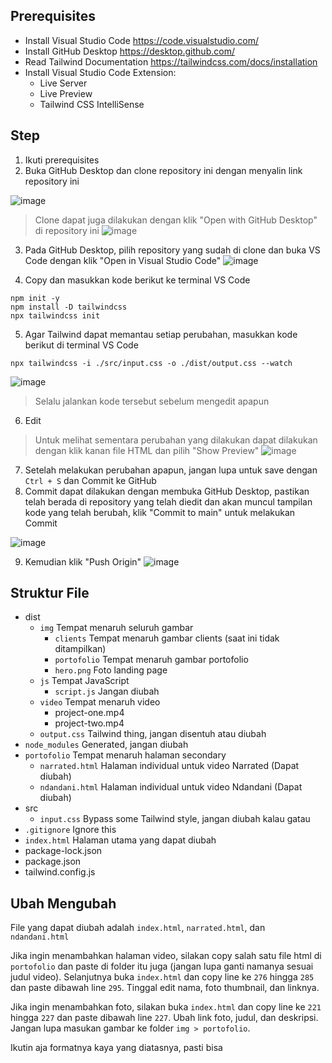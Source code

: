 ## Prerequisites
- Install Visual Studio Code https://code.visualstudio.com/
- Install GitHub Desktop https://desktop.github.com/
- Read Tailwind Documentation https://tailwindcss.com/docs/installation
- Install Visual Studio Code Extension:
  - Live Server
  - Live Preview
  - Tailwind CSS IntelliSense

## Step
1. Ikuti prerequisites
2. Buka GitHub Desktop dan clone repository ini dengan menyalin link repository ini

  ![image](https://user-images.githubusercontent.com/55025382/209630235-18e86ab4-18c7-4a23-9d20-aac7c3ba1d22.png)

> Clone dapat juga dilakukan dengan klik "Open with GitHub Desktop" di repository ini
  ![image](https://user-images.githubusercontent.com/55025382/209628490-a4786f7c-4461-4362-aefd-619cb24f656b.png)

3. Pada GitHub Desktop, pilih repository yang sudah di clone dan buka VS Code dengan klik "Open in Visual Studio Code"
  ![image](https://user-images.githubusercontent.com/55025382/209627206-82dbc8ee-5b5a-479b-81e8-91bc10d23bcd.png)

4. Copy dan masukkan kode berikut ke terminal VS Code
```
npm init -y
npm install -D tailwindcss
npx tailwindcss init
```

5. Agar Tailwind dapat memantau setiap perubahan, masukkan kode berikut di terminal VS Code
```
npx tailwindcss -i ./src/input.css -o ./dist/output.css --watch
```
  ![image](https://user-images.githubusercontent.com/55025382/209627964-743af6aa-f7c7-447c-bb9e-a6c77ad93286.png)
  > Selalu jalankan kode tersebut sebelum mengedit apapun

6. Edit
> Untuk melihat sementara perubahan yang dilakukan dapat dilakukan dengan klik kanan file HTML dan pilih "Show Preview"
  ![image](https://user-images.githubusercontent.com/55025382/209632007-3553e4f6-31c3-4a8f-b3c0-aa6070075ad2.png)

7. Setelah melakukan perubahan apapun, jangan lupa untuk save dengan ```Ctrl + S``` dan Commit ke GitHub
8. Commit dapat dilakukan dengan membuka GitHub Desktop, pastikan telah berada di repository yang telah diedit dan akan muncul tampilan kode yang telah berubah, klik "Commit to main" untuk melakukan Commit

![image](https://user-images.githubusercontent.com/55025382/209629658-51519a29-fa81-4a79-9039-489b23f21e72.png)

9. Kemudian klik "Push Origin"
  ![image](https://user-images.githubusercontent.com/55025382/209629791-c5e05773-d22b-427f-88d6-65c1148eaabc.png)


## Struktur File
- dist
  - ```img``` Tempat menaruh seluruh gambar
    - ```clients``` Tempat menaruh gambar clients (saat ini tidak ditampilkan)
    - ```portofolio``` Tempat menaruh gambar portofolio
    - ```hero.png``` Foto landing page
  - ```js``` Tempat JavaScript
    - ```script.js``` Jangan diubah
  - ```video``` Tempat menaruh video
    - project-one.mp4
    - project-two.mp4
  - ```output.css``` Tailwind thing, jangan disentuh atau diubah
- ```node_modules``` Generated, jangan diubah
- ```portofolio``` Tempat menaruh halaman secondary
  - ```narrated.html``` Halaman individual untuk video Narrated (Dapat diubah)
  - ```ndandani.html``` Halaman individual untuk video Ndandani (Dapat diubah)
- src
  - ```input.css``` Bypass some Tailwind style, jangan diubah kalau gatau
- ```.gitignore``` Ignore this
- ```index.html``` Halaman utama yang dapat diubah
- package-lock.json
- package.json
- tailwind.config.js

## Ubah Mengubah
File yang dapat diubah adalah `index.html`, `narrated.html`, dan `ndandani.html`

Jika ingin menambahkan halaman video, silakan copy salah satu file html di `portofolio` dan paste di folder itu juga (jangan lupa ganti namanya sesuai judul video). Selanjutnya buka `index.html` dan copy line ke `276` hingga `285` dan paste dibawah line `295`. Tinggal edit nama, foto thumbnail, dan linknya.

Jika ingin menambahkan foto, silakan buka `index.html` dan copy line ke `221` hingga `227` dan paste dibawah line `227`. Ubah link foto, judul, dan deskripsi. Jangan lupa masukan gambar ke folder `img > portofolio`.

Ikutin aja formatnya kaya yang diatasnya, pasti bisa
